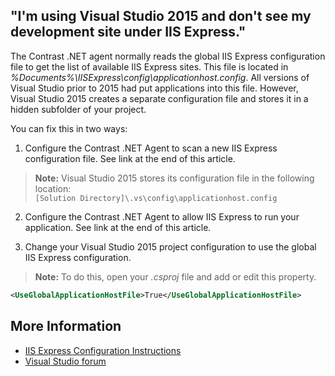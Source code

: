 <!--
title: "Visual Studio 2015 IIS Express Configuration"
description: "Troubleshooting instructions for debugging IIS Express sites created with Visual Studio 2015 or above."
tags: "troubleshoot configuration visual studio agent .Net"
-->
## "I'm using Visual Studio 2015 and don't see my development site under IIS Express."

The Contrast .NET agent normally reads the global IIS Express configuration file to get the list of available IIS Express sites.  This file is located in *%Documents%\IISExpress\config\applicationhost.config*.  All versions of Visual Studio prior to 2015 had put applications into this file.  However, Visual Studio 2015 creates a separate configuration file and stores it in a hidden subfolder of your project.  

You can fix this in two ways: 

1. Configure the Contrast .NET Agent to scan a new IIS Express configuration file.  See link at the end of this article.
> **Note:**
   Visual Studio 2015 stores its configuration file in the following location: <br> ```[Solution Directory]\.vs\config\applicationhost.config```

2. Configure the Contrast .NET Agent to allow IIS Express to run your application. See link at the end of this article.

3. Change your Visual Studio 2015 project configuration to use the global IIS Express configuration.  
> **Note:**
   To do this, open your *.csproj* file and add or edit this property.

   ```xml
   <UseGlobalApplicationHostFile>True</UseGlobalApplicationHostFile>
   ```

## More Information 

* [IIS Express Configuration Instructions](installation-netconfig.html#iis)
* [Visual Studio forum](http://visualstudio.uservoice.com/forums/121579-visual-studio/suggestions/6079923-store-project-related-information-in-vs-folder-to)

